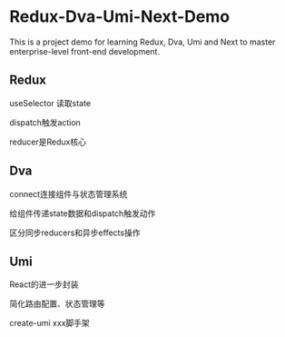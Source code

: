 # Redux-Dva-Umi-Next-Demo
This is a project demo for learning Redux, Dva, Umi and Next to master enterprise-level front-end development.



## Redux

useSelector 读取state

dispatch触发action

reducer是Redux核心

## Dva

connect连接组件与状态管理系统

给组件传递state数据和dispatch触发动作

区分同步reducers和异步effects操作

## Umi

React的进一步封装

简化路由配置、状态管理等

create-umi xxx脚手架

